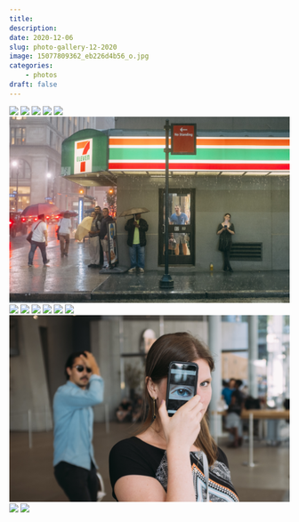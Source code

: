 ```yaml
---
title: 
description: 
date: 2020-12-06
slug: photo-gallery-12-2020
image: 15077809362_eb226d4b56_o.jpg
categories:
    - photos
draft: false    
---
```


![](15077809362_eb226d4b56_o.jpg) ![](21725885563_f9b28bfc83_o.jpg)  ![](34958584555_7cdf3191e9_o.jpg)
![](15568066765_2d8fea4990_o.jpg) ![](32963611044_e996062a8c_o.jpg) ![](38503185005_fb9bc1e9f9_o.jpg) ![](15568736215_4094a6034a_o.jpg)
![](16527030366_39bbb0f87b_o.jpg) ![](20291257104_72c1161c14_o.jpg) ![](26177971131_f479b7b9cf_o.jpg)
![](26476179932_c89271dc13_o.jpg) ![](27067861942_6d0cb2b033_o.jpg) ![](27644471589_334a3b6d3e_o.jpg)
![](31434887790_7d522b6019_o.jpg) ![](31610704486_ae03f11e51_o.jpg) 
